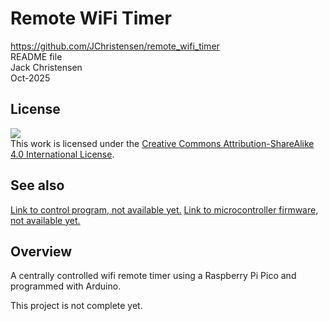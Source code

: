 # Remote WiFi Timer  
https://github.com/JChristensen/remote_wifi_timer  
README file  
Jack Christensen  
Oct-2025

## License
![](https://licensebuttons.net/l/by-sa/4.0/88x31.png)  
This work is licensed under the [Creative Commons Attribution-ShareAlike 4.0 International License](https://creativecommons.org/licenses/by-sa/4.0/).

## See also
[Link to control program, not available yet.](https://github.com/JChristensen/404)
[Link to microcontroller firmware, not available yet.](https://github.com/JChristensen/404)

## Overview
A centrally controlled wifi remote timer using a Raspberry Pi Pico and programmed with Arduino.

This project is not complete yet.
